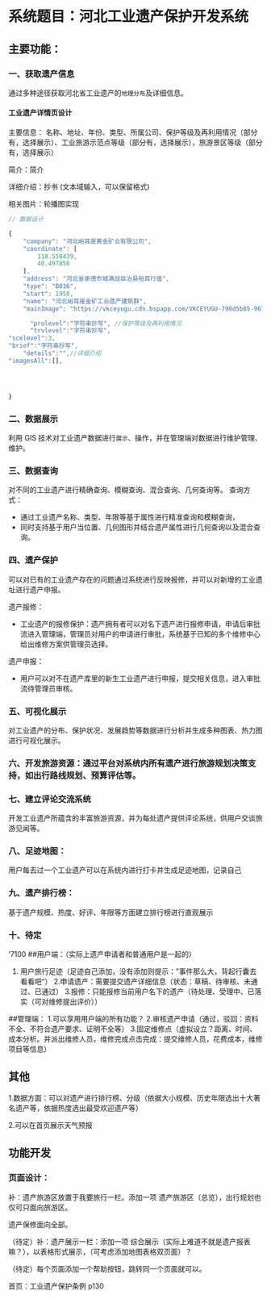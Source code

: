 # 系统题目：河北工业遗产保护开发系统

## 主要功能：

### 一、获取遗产信息

通过多种途径获取河北省工业遗产的`地理分布`及详细信息。

#### 工业遗产详情页设计

主要信息：
名称、地址、年份、类型、所属公司、保护等级及再利用情况（部分有，选择展示）、工业旅游示范点等级（部分有，选择展示），旅游景区等级（部分有，选择展示）

简介：简介

详细介绍：抄书 (文本域输入，可以保留格式)

相关图片：轮播图实现

```js
// 数据设计

{
    "company": "河北峪耳崖黄金矿业有限公司",
    "coordinate": [
        118.558439,
        40.497856
    ],
    "address": "河北省承德市城满战自治县裕耳行值",
    "type": "B016",
    "start": 1958,
    "name": "河北峪耳崖金矿工业遗产建筑群",
    "mainImage": "https://vkceyugu.cdn.bspapp.com/VKCEYUGU-790d5b85-9674-4a89-9bcc-c0657ea369be/84da483a-4891-40c3-99be-ab35cb1b3e5f.png",

      "prolevel":"字符串抄写", //保护等级及再利用情况
      "trvlevel":"字符串抄写",
"scelevel":3,
"brief":"字符串抄写",
    "details":"",//详细介绍
"imagesAll":[],




}

```

### 二、数据展示

利用 GIS 技术对工业遗产数据进行`展示`、操作，并在管理端对数据进行维护管理、维护。

### 三、数据查询

对不同的工业遗产进行精确查询、模糊查询、混合查询、几何查询等。
查询方式：

- 通过工业遗产名称、类型、年限等基于属性进行精准查询和模糊查询，
- 同时支持基于用户当位置、几何图形并结合遗产属性进行几何查询以及混合查询。

### 四、遗产保护

可以对已有的工业遗产存在的问题通过系统进行反映报修，并可以对新增的工业遗址进行遗产申报。

遗产报修：

- 工业遗产的报修保护：遗产拥有者可以对名下遗产进行报修申请，申请后审批流进入管理端，管理员对用户的申请进行审批，系统基于已知的多个维修中心给出维修方案供管理员选择。

遗产申报：

- 用户可以对不在遗产库里的新生工业遗产进行申报，提交相关信息，进入审批流待管理员审核。

### 五、可视化展示

对工业遗产的分布、保护状况、发展趋势等数据进行分析并生成多种图表、热力图进行可视化展示。

### 六、开发旅游资源：通过平台对系统内所有遗产进行旅游规划决策支持，如出行路线规划、预算评估等。

### 七、建立评论交流系统

开发工业遗产所蕴含的丰富旅游资源，并为每处遗产提供评论系统，供用户交谈旅游见闻等。

### 八、足迹地图：

用户每去过一个工业遗产可以在系统内进行打卡并生成足迹地图，记录自己

### 九、遗产排行榜：

基于遗产规模、热度、好评、年限等方面建立排行榜进行直观展示

### 十、待定

‘7100 ##用户端：（实际上遗产申请者和普通用户是一起的）

1. 用户旅行足迹（足迹自己添加，没有添加则提示：”事件那么大，背起行囊去看看吧“） 2.申请遗产：需要提交遗产详细信息（状态：草稿、待审核、未通过、已通过） 3.报修：只能报修当前用户名下的遗产（待处理、受理中、已落实（可对维修提出评价））

##管理端： 1.可以享用用户端的所有功能？ 2.审核遗产申请（通过，驳回：资料不全、不符合遗产要求、证明不全等） 3.固定维修点（虚拟设立？距离、时间、成本分析。并派出维修人员，维修完成点击完成：提交维修人员，花费成本，维修项目等信息）

## 其他

1.数据方面：可以对遗产进行排行榜、分级（依据大小规模、历史年限选出十大著名遗产等，依据热度选出最受欢迎遗产等）

2.可以在首页展示天气预报

<!-- 2.通过 Electron 打包桌面应用，提供一个页面下载桌面应用，是一大亮点。不需要这个 -->

## 功能开发

### 页面设计：

补：遗产旅游区放置于我要旅行一栏。添加一项 遗产旅游区（总览），出行规划也仅可只面向旅游区。

遗产保修面向全部。

（待定）补：遗产展示一栏：添加一项 综合展示（实际上难道不就是遗产报表嘛？），以表格形式展示，（可考虑添加地图表格双页面）？

（待定）每个页面添加一个帮助按钮，跳转同一个页面就可以。

首页：工业遗产保护条例 p130
